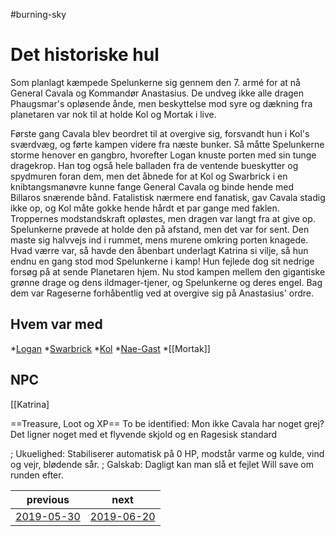 #burning-sky

# Det historiske hul 
Som planlagt kæmpede Spelunkerne sig gennem den 7. armé for at nå General Cavala og Kommandør Anastasius. De undveg ikke alle dragen Phaugsmar's opløsende ånde, men beskyttelse mod syre og dækning fra planetaren var nok til at holde Kol og Mortak i live.

Første gang Cavala blev beordret til at overgive sig, forsvandt hun i Kol's sværdvæg, og førte kampen videre fra næste bunker. Så måtte Spelunkerne storme henover en gangbro, hvorefter Logan knuste porten med sin tunge dragekrop. Han tog også hele balladen fra de ventende bueskytter og spydmuren foran dem, men det åbnede for at Kol og Swarbrick i en knibtangsmanøvre kunne fange General Cavala og binde hende med Billaros snærende bånd. Fatalistisk nærmere end fanatisk, gav Cavala stadig ikke op, og Kol måte gokke hende hårdt et par gange med faklen. Troppernes modstandskraft opløstes, men dragen var langt fra at give op. Spelunkerne prøvede at holde den på afstand, men det var for sent. Den maste sig halvvejs ind i rummet, mens murene omkring porten knagede. Hvad værre var, så havde den åbenbart underlagt Katrina si vilje, så hun endnu en gang stod mod Spelunkerne i kamp! Hun fejlede dog sit nedrige forsøg på at sende Planetaren hjem. Nu stod kampen mellem den gigantiske grønne drage og dens ildmager-tjener, og Spelunkerne og deres engel. Bag dem var Rageserne forhåbentlig ved at overgive sig på Anastasius' ordre.


## Hvem var med
*[Logan](./Logan.md)
*[Swarbrick](./Swarbrick%20Everwood.md)
*[Kol](./Kol%20Hakkavod.md)
*[Nae-Gast](./Nae-Gast%20Oldknist.md)
*[[Mortak]]


## NPC
[[Katrina]


==Treasure, Loot og XP==
To be identified: Mon ikke Cavala har noget grej? Det ligner noget med et flyvende skjold og en Ragesisk standard



; Ukuelighed: Stabiliserer automatisk på 0 HP, modstår varme og kulde, vind og vejr, blødende sår.
; Galskab: Dagligt kan man slå et fejlet Will save om runden efter.

| previous | next |
| --- | --- |
| [2019-05-30](./2019-05-30.md) | [2019-06-20](./2019-06-20.md) |
